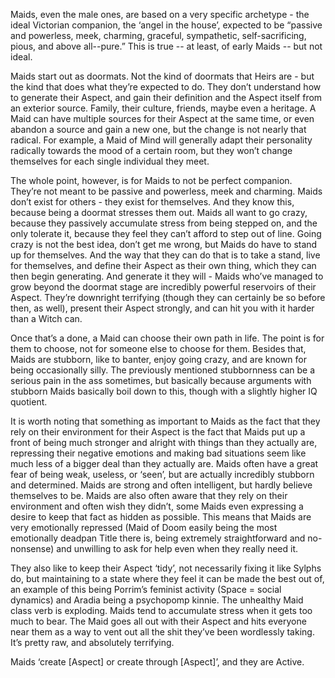 Maids, even the male ones, are based on a very specific archetype - the ideal Victorian companion, the ‘angel in the house’, expected to be “passive and powerless, meek, charming, graceful, sympathetic, self-sacrificing, pious, and above all--pure.” This is true -- at least, of early Maids -- but not ideal.

Maids start out as doormats. Not the kind of doormats that Heirs are - but the kind that does what they’re expected to do. They don’t understand how to generate their Aspect, and gain their definition and the Aspect itself from an exterior source. Family, their culture, friends, maybe even a heritage. A Maid can have multiple sources for their Aspect at the same time, or even abandon a source and gain a new one, but the change is not nearly that radical. For example, a Maid of Mind will generally adapt their personality radically towards the mood of a certain room, but they won’t change themselves for each single individual they meet. 

The whole point, however, is for Maids to not be perfect companion. They’re not meant to be passive and powerless, meek and charming. Maids don’t exist for others - they exist for themselves. And they know this, because being a doormat stresses them out. Maids all want to go crazy, because they passively accumulate stress from being stepped on, and the only tolerate it, because they feel they can’t afford to step out of line. Going crazy is not the best idea, don’t get me wrong, but Maids do have to stand up for themselves. And the way that they can do that is to take a stand, live for themselves, and define their Aspect as their own thing, which they can then begin generating. And generate it they will - Maids who’ve managed to grow beyond the doormat stage are incredibly powerful reservoirs of their Aspect. They’re downright terrifying (though they can certainly be so before then, as well), present their Aspect strongly, and can hit you with it harder than a Witch can.

Once that’s a done, a Maid can choose their own path in life. The point is for them to choose, not for someone else to choose for them. Besides that, Maids are stubborn, like to banter, enjoy going crazy, and are known for being occasionally silly. The previously mentioned stubbornness can be a serious pain in the ass sometimes, but basically because arguments with stubborn Maids basically boil down to this, though with a slightly higher IQ quotient.

It is worth noting that something as important to Maids as the fact that they rely on their environment for their Aspect is the fact that Maids put up a front of being much stronger and alright with things than they actually are, repressing their negative emotions and making bad situations seem like much less of a bigger deal than they actually are. Maids often have a great fear of being weak, useless, or ‘seen’, but are actually incredibly stubborn and determined. Maids are strong and often intelligent, but hardly believe themselves to be. Maids are also often aware that they rely on their environment and often wish they didn’t, some Maids even expressing a desire to keep that fact as hidden as possible. This means that Maids are very emotionally repressed (Maid of Doom easily being the most emotionally deadpan Title there is, being extremely straightforward and no-nonsense) and unwilling to ask for help even when they really need it.

They also like to keep their Aspect ‘tidy’, not necessarily fixing it like Sylphs do, but maintaining to a state where they feel it can be made the best out of, an example of this being Porrim’s feminist activity (Space = social dynamics) and Aradia being a psychopomp kinnie.
The unhealthy Maid class verb is exploding. Maids tend to accumulate stress when it gets too much to bear. The Maid goes all out with their Aspect and hits everyone near them as a way to vent out all the shit they’ve been wordlessly taking. It’s pretty raw, and absolutely terrifying.

Maids ‘create [Aspect] or create through [Aspect]’, and they are Active.